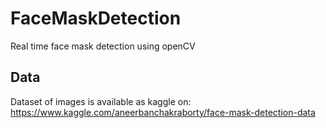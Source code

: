 # FaceMaskDetection
Real time face mask detection using openCV <br>
## Data
Dataset of images is available as kaggle on: https://www.kaggle.com/aneerbanchakraborty/face-mask-detection-data
